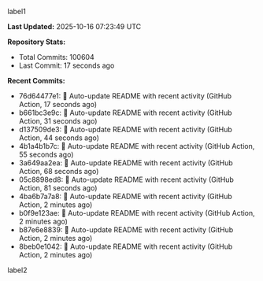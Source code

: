 
label1 
<!-- ACTIVITY_START -->
**Last Updated:** 2025-10-16 07:23:49 UTC

**Repository Stats:**
- Total Commits: 100604
- Last Commit: 17 seconds ago

**Recent Commits:**
- 76d64477e1: 🤖 Auto-update README with recent activity (GitHub Action, 17 seconds ago)
- b661bc3e9c: 🤖 Auto-update README with recent activity (GitHub Action, 31 seconds ago)
- d137509de3: 🤖 Auto-update README with recent activity (GitHub Action, 44 seconds ago)
- 4b1a4b1b7c: 🤖 Auto-update README with recent activity (GitHub Action, 55 seconds ago)
- 3a649aa2ea: 🤖 Auto-update README with recent activity (GitHub Action, 68 seconds ago)
- 05c8898ed8: 🤖 Auto-update README with recent activity (GitHub Action, 81 seconds ago)
- 4ba6b7a7a8: 🤖 Auto-update README with recent activity (GitHub Action, 2 minutes ago)
- b0f9e123ae: 🤖 Auto-update README with recent activity (GitHub Action, 2 minutes ago)
- b87e6e8839: 🤖 Auto-update README with recent activity (GitHub Action, 2 minutes ago)
- 8beb0e1042: 🤖 Auto-update README with recent activity (GitHub Action, 2 minutes ago)
<!-- ACTIVITY_END -->

label2
